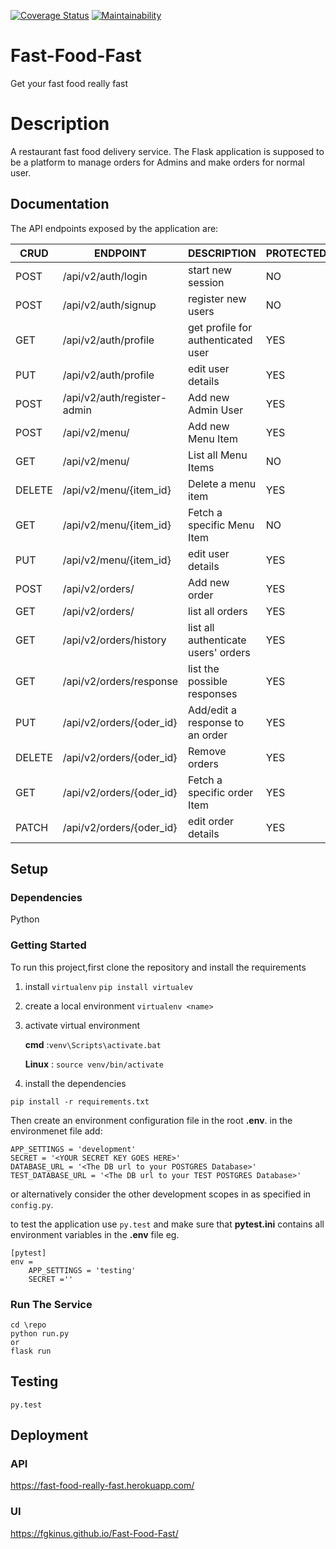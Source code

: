 [![Coverage Status](https://coveralls.io/repos/github/fgkinus/Fast-Food-Fast/badge.svg?branch=develop)](https://coveralls.io/github/fgkinus/Fast-Food-Fast?branch=develop)
[![Maintainability](https://api.codeclimate.com/v1/badges/18d0d4be1372bb91b7c4/maintainability)](https://codeclimate.com/github/fgkinus/Fast-Food-Fast/maintainability)
# Fast-Food-Fast
Get your fast food really fast

# Description
A restaurant fast food delivery service. The Flask application is supposed to be a platform to manage orders for Admins
 and make orders for normal user.

## Documentation
The API endpoints exposed by the application are:

| CRUD   	| ENDPOINT                    	| DESCRIPTION                         	| PROTECTED 	| ROLE  	|
|--------	|-----------------------------	|-------------------------------------	|-----------	|-------	|
| POST   	| /api/v2/auth/login          	| start new session                   	| NO        	|       	|
| POST   	| /api/v2/auth/signup         	| register new users                 	| NO        	|       	|
| GET    	| /api/v2/auth/profile        	| get profile for authenticated user  	| YES       	| BOTH  	|
| PUT    	| /api/v2/auth/profile        	| edit user details                   	| YES       	| BOTH  	|
| POST   	| /api/v2/auth/register-admin 	| Add new Admin User                  	| YES       	| ADMIN 	|
| POST   	| /api/v2/menu/               	| Add new Menu Item                   	| YES       	| ADMIN 	|
| GET    	| /api/v2/menu/               	| List all Menu Items                 	| NO        	|       	|
| DELETE 	| /api/v2/menu/{item_id}      	| Delete a menu item                  	| YES       	| ADMIN 	|
| GET    	| /api/v2/menu/{item_id}      	| Fetch a specific Menu Item          	| NO        	|       	|
| PUT    	| /api/v2/menu/{item_id}      	| edit user details                   	| YES       	| ADMIN 	|
| POST   	| /api/v2/orders/             	| Add new order                       	| YES       	| USER  	|
| GET    	| /api/v2/orders/             	| list all orders                     	| YES       	| ADMIN 	|
| GET    	| /api/v2/orders/history      	| list all authenticate users' orders 	| YES       	| USER  	|
| GET    	| /api/v2/orders/response     	| list the possible responses         	| YES       	| ADMIN 	|
| PUT    	| /api/v2/orders/{oder_id}    	| Add/edit a response to an order     	| YES       	| ADMIN 	|
| DELETE 	| /api/v2/orders/{oder_id}    	| Remove orders                       	| YES       	| USER  	|
| GET    	| /api/v2/orders/{oder_id}    	| Fetch a specific order Item         	| YES       	| ADMIN 	|
| PATCH  	| /api/v2/orders/{oder_id}    	| edit order details                  	| YES       	| USER  	|



## Setup
### Dependencies
Python

### Getting Started

To run this project,first clone the repository and  install the requirements

1. install `virtualenv`
`pip install virtualev`
2. create a local environment
`virtualenv <name>`
3. activate virtual environment


   **cmd** :`venv\Scripts\activate.bat`
   
   **Linux** : `source venv/bin/activate`
   
 4. install the dependencies

`pip install -r requirements.txt`

Then create an environment configuration file in the root __.env__. in the environmenet file add:

```
APP_SETTINGS = 'development' 
SECRET = '<YOUR SECRET KEY GOES HERE>' 
DATABASE_URL = '<The DB url to your POSTGRES Database>'
TEST_DATABASE_URL = '<The DB url to your TEST POSTGRES Database>'
```

or alternatively consider the other development scopes in as specified in `config.py`.

to test the application use `py.test` and make sure that __pytest.ini__ contains all environment variables 
in the __.env__ file eg.


```
[pytest]
env = 
    APP_SETTINGS = 'testing'
    SECRET =''
```

### Run The Service
 ```
cd \repo
python run.py
or
flask run
```
## Testing
```
py.test 
```

## Deployment
### API
https://fast-food-really-fast.herokuapp.com/
### UI
https://fgkinus.github.io/Fast-Food-Fast/

